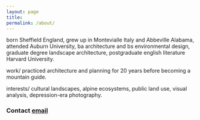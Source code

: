 ```yaml
---
layout: page
title: 
permalink: /about/
---
```


born Sheffield England, grew up in Montevialle Italy and Abbeville Alabama, attended Auburn University, ba architecture and bs environmental design, graduate degree landscape architecture, postgraduate english literature Harvard University.

work/ practiced architecture and planning for 20 years before becoming a mountain guide.

interests/ cultural landscapes, alpine ecosystems, public land use, visual analysis, depression-era photography.

### Contact [email](mailto:contactjonkalev@icloud.com)
